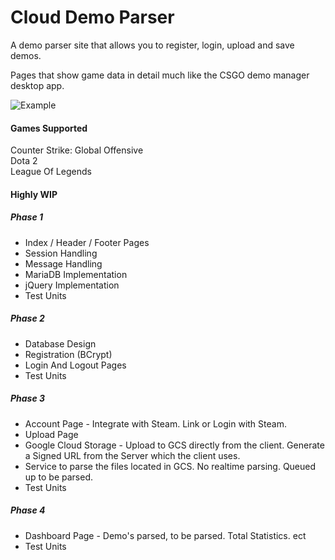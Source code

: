 # Cloud Demo Parser

A demo parser site that allows you to register, login, upload and save demos.  

Pages that show game data in detail much like the CSGO demo manager desktop app. 

![Example](https://i.imgur.com/2ujB1yq.png) 

#### Games Supported
Counter Strike: Global Offensive  
Dota 2  
League Of Legends

#### Highly WIP
##### Phase 1
* Index / Header / Footer Pages  
* Session Handling  
* Message Handling  
* MariaDB Implementation  
* jQuery Implementation  
* Test Units  

##### Phase 2
* Database Design  
* Registration (BCrypt)   
* Login And Logout Pages  
* Test Units  

##### Phase 3
* Account Page - Integrate with Steam. Link or Login with Steam.
* Upload Page  
* Google Cloud Storage - Upload to GCS directly from the client. Generate a Signed URL from the Server which the client uses.
* Service to parse the files located in GCS. No realtime parsing. Queued up to be parsed. 
* Test Units  

##### Phase 4
* Dashboard Page - Demo's parsed, to be parsed. Total Statistics. ect
* Test Units 